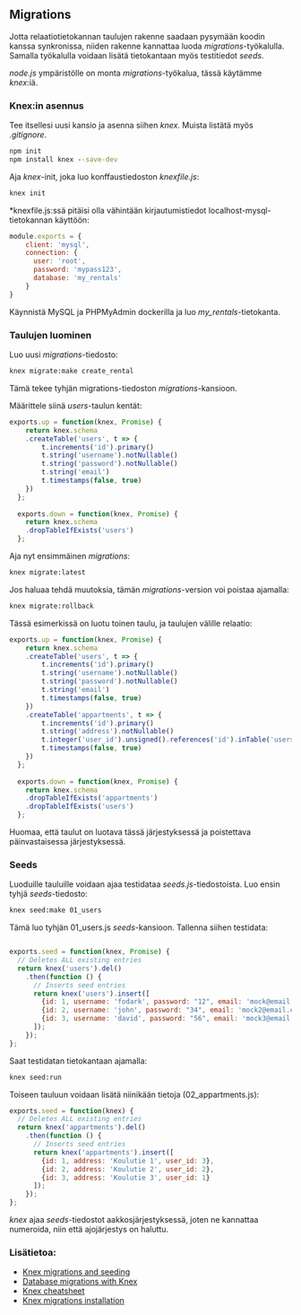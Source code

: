 ## Migrations

Jotta relaatiotietokannan taulujen rakenne saadaan pysymään koodin kanssa synkronissa, niiden rakenne kannattaa luoda *migrations*-työkalulla. Samalla työkalulla voidaan lisätä tietokantaan myös testitiedot *seeds*.

*node.js* ympäristölle on monta *migrations*-työkalua, tässä käytämme *knex*:iä.

### Knex:in asennus

Tee itsellesi uusi kansio ja asenna siihen *knex*. Muista listätä myös *.gitignore*.

```cmd
npm init
npm install knex --save-dev
```

Aja *knex*-init, joka luo konffaustiedoston *knexfile.js*:

```cmd
knex init
```

*knexfile.js:ssä pitäisi olla vähintään kirjautumistiedot localhost-mysql-tietokannan käyttöön:

```js
module.exports = {
    client: 'mysql',
    connection: {
      user: 'root',
      password: 'mypass123',
      database: 'my_rentals'
    }
}
```

Käynnistä MySQL ja PHPMyAdmin dockerilla ja luo *my_rentals*-tietokanta.

### Taulujen luominen

Luo uusi *migrations*-tiedosto:

```cmd
knex migrate:make create_rental
```

Tämä tekee tyhjän migrations-tiedoston *migrations*-kansioon.

Määrittele siinä *users*-taulun kentät:

```js
exports.up = function(knex, Promise) {
    return knex.schema
    .createTable('users', t => {
        t.increments('id').primary()
        t.string('username').notNullable()
        t.string('password').notNullable()
        t.string('email')
        t.timestamps(false, true)
    })
  };
  
  exports.down = function(knex, Promise) {
    return knex.schema
    .dropTableIfExists('users')
  };
```

Aja nyt ensimmäinen *migrations*:

```cmd
knex migrate:latest
```

Jos haluaa tehdä muutoksia, tämän *migrations*-version voi poistaa ajamalla:

```cmd
knex migrate:rollback
```

Tässä esimerkissä on luotu toinen taulu, ja taulujen välille relaatio:

```js
exports.up = function(knex, Promise) {
    return knex.schema
    .createTable('users', t => {
        t.increments('id').primary()
        t.string('username').notNullable()
        t.string('password').notNullable()
        t.string('email')
        t.timestamps(false, true)
    })
    .createTable('appartments', t => {
        t.increments('id').primary()
        t.string('address').notNullable()
        t.integer('user_id').unsigned().references('id').inTable('users').notNull().onDelete('cascade');
        t.timestamps(false, true)
    })
  };
  
  exports.down = function(knex, Promise) {
    return knex.schema
    .dropTableIfExists('appartments')
    .dropTableIfExists('users')
  };
```

Huomaa, että taulut on luotava tässä järjestyksessä ja poistettava päinvastaisessa järjestyksessä.

### Seeds

Luoduille tauluille voidaan ajaa testidataa *seeds.js*-tiedostoista. Luo ensin tyhjä *seeds*-tiedosto:

```cmd
knex seed:make 01_users
```

Tämä luo tyhjän 01_users.js *seeds*-kansioon. Tallenna siihen testidata:

```js

exports.seed = function(knex, Promise) {
  // Deletes ALL existing entries
  return knex('users').del()
    .then(function () {
      // Inserts seed entries
      return knex('users').insert([
        {id: 1, username: 'fodark', password: "12", email: 'mock@email.com'},
        {id: 2, username: 'john', password: "34", email: 'mock2@email.com'},
        {id: 3, username: 'david', password: "56", email: 'mock3@email.com'}
      ]);
    });
};
```

Saat testidatan tietokantaan ajamalla:

```cmd
knex seed:run
```

Toiseen tauluun voidaan lisätä niinikään tietoja (02_appartments.js):

```js
exports.seed = function(knex) {
  // Deletes ALL existing entries
  return knex('appartments').del()
    .then(function () {
      // Inserts seed entries
      return knex('appartments').insert([
        {id: 1, address: 'Koulutie 1', user_id: 3},
        {id: 2, address: 'Koulutie 2', user_id: 2},
        {id: 3, address: 'Koulutie 3', user_id: 1}
      ]);
    });
};
```

*knex* ajaa *seeds*-tiedostot aakkosjärjestyksessä, joten ne kannattaa numeroida, niin että ajojärjestys on haluttu.

### Lisätietoa:

- [Knex migrations and seeding](https://gist.github.com/NigelEarle/70db130cc040cc2868555b29a0278261)
- [Database migrations with Knex](http://perkframework.com/v1/guides/database-migrations-knex.html)
- [Knex cheatsheet](https://devhints.io/knex#schema)
- [Knex migrations installation](http://knexjs.org/#Installation-migrations)
